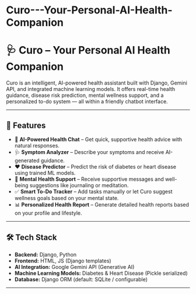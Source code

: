 # Curo---Your-Personal-AI-Health-Companion

# 🩺 Curo – Your Personal AI Health Companion

Curo is an intelligent, AI-powered health assistant built with Django, Gemini API, and integrated machine learning models. It offers real-time health guidance, disease risk prediction, mental wellness support, and a personalized to-do system — all within a friendly chatbot interface.

---

## 🚀 Features

- 🧠 **AI-Powered Health Chat** – Get quick, supportive health advice with natural responses.
- 🩺 **Symptom Analyzer** – Describe your symptoms and receive AI-generated guidance.
- ❤️ **Disease Predictor** – Predict the risk of diabetes or heart disease using trained ML models.
- 🌱 **Mental Health Support** – Receive supportive messages and well-being suggestions like journaling or meditation.
- ✅ **Smart To-Do Tracker** – Add tasks manually or let Curo suggest wellness goals based on your mental state.
- 📊 **Personalized Health Report** – Generate detailed health reports based on your profile and lifestyle.

---

## 🛠️ Tech Stack

- **Backend:** Django, Python  
- **Frontend:** HTML, JS (Django templates)  
- **AI Integration:** Google Gemini API (Generative AI)  
- **Machine Learning Models:** Diabetes & Heart Disease (Pickle serialized)  
- **Database:** Django ORM (default: SQLite / configurable)  

---
